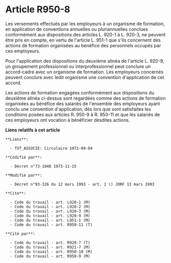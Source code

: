 # Article R950-8

Les versements effectués par les employeurs à un organisme de formation, en application de conventions annuelles ou
pluriannuelles conclues conformément aux dispositions des articles L. 920-1 à L. 920-3, ne peuvent être pris en compte, en
vertu de l'article L. 951-1 que s'ils concernent des actions de formation organisées au bénéfice des personnels occupés par
ces employeurs.

Pour l'application des dispositions du deuxième alinéa de l'article L. 920-9, un groupement professionnel ou
interprofessionnel peut conclure un accord-cadre avec un organisme de formation. Les employeurs concernés peuvent conclure
avec ledit organisme une convention d'application de cet accord.

Les actions de formation engagées conformément aux dispositions du deuxième alinéa ci-dessus sont regardées comme des actions
de formation organisées au bénéfice des salariés de l'ensemble des employeurs ayant conclu une convention d'application, dès
lors que sont satisfaites les conditions posées aux articles R. 950-9 à R. 950-11 et que les salariés de ces employeurs ont
vocation à bénéficier desdites actions.

**Liens relatifs à cet article**

	**Liens**:

	  - TXT_ASSOCIE: Circulaire 1972-09-04

	**Codifié par**:

	  - Décret n°73-1048 1973-11-15

	**Modifié par**:

	  - Décret n°93-326 du 12 mars 1993 - art. 1 () JORF 13 mars 1993

	**Cite**:

	  - Code du travail - art. L920-1 (M)
	  - Code du travail - art. L920-2 (M)
	  - Code du travail - art. L920-3 (M)
	  - Code du travail - art. L920-9 (M)
	  - Code du travail - art. L951-1 (M)
	  - Code du travail - art. R950-11 (T)

	**Cité par**:

	  - Code du travail - art. R920-7 (T)
	  - Code du travail - art. R921-7 (M)
	  - Code du travail - art. R950-10 (M)
	  - Code du travail - art. R950-9 (M)
